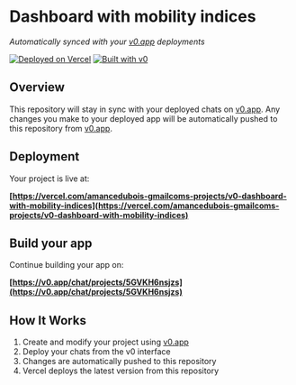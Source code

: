 # Dashboard with mobility indices

*Automatically synced with your [v0.app](https://v0.app) deployments*

[![Deployed on Vercel](https://img.shields.io/badge/Deployed%20on-Vercel-black?style=for-the-badge&logo=vercel)](https://vercel.com/amancedubois-gmailcoms-projects/v0-dashboard-with-mobility-indices)
[![Built with v0](https://img.shields.io/badge/Built%20with-v0.app-black?style=for-the-badge)](https://v0.app/chat/projects/5GVKH6nsjzs)

## Overview

This repository will stay in sync with your deployed chats on [v0.app](https://v0.app).
Any changes you make to your deployed app will be automatically pushed to this repository from [v0.app](https://v0.app).

## Deployment

Your project is live at:

**[https://vercel.com/amancedubois-gmailcoms-projects/v0-dashboard-with-mobility-indices](https://vercel.com/amancedubois-gmailcoms-projects/v0-dashboard-with-mobility-indices)**

## Build your app

Continue building your app on:

**[https://v0.app/chat/projects/5GVKH6nsjzs](https://v0.app/chat/projects/5GVKH6nsjzs)**

## How It Works

1. Create and modify your project using [v0.app](https://v0.app)
2. Deploy your chats from the v0 interface
3. Changes are automatically pushed to this repository
4. Vercel deploys the latest version from this repository